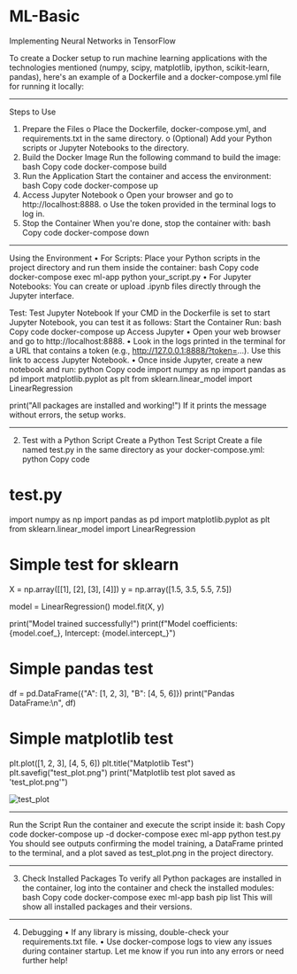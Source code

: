 # ML-Basic
Implementing Neural Networks in TensorFlow

To create a Docker setup to run machine learning applications with the technologies mentioned (numpy, scipy, matplotlib, ipython, scikit-learn, pandas), here's an example of a Dockerfile and a docker-compose.yml file for running it locally:
________________________________________
Steps to Use
1.	Prepare the Files
o	Place the Dockerfile, docker-compose.yml, and requirements.txt in the same directory.
o	(Optional) Add your Python scripts or Jupyter Notebooks to the directory.
2.	Build the Docker Image Run the following command to build the image:
bash
Copy code
docker-compose build
3.	Run the Application Start the container and access the environment:
bash
Copy code
docker-compose up
4.	Access Jupyter Notebook
o	Open your browser and go to http://localhost:8888.
o	Use the token provided in the terminal logs to log in.
5.	Stop the Container When you're done, stop the container with:
bash
Copy code
docker-compose down
________________________________________
Using the Environment
•	For Scripts: Place your Python scripts in the project directory and run them inside the container:
bash
Copy code
docker-compose exec ml-app python your_script.py
•	For Jupyter Notebooks: You can create or upload .ipynb files directly through the Jupyter interface.

Test:
Test Jupyter Notebook
If your CMD in the Dockerfile is set to start Jupyter Notebook, you can test it as follows:
Start the Container
Run:
bash
Copy code
docker-compose up
Access Jupyter
•	Open your web browser and go to http://localhost:8888.
•	Look in the logs printed in the terminal for a URL that contains a token (e.g., http://127.0.0.1:8888/?token=...). Use this link to access Jupyter Notebook.
•	Once inside Jupyter, create a new notebook and run:
python
Copy code
import numpy as np
import pandas as pd
import matplotlib.pyplot as plt
from sklearn.linear_model import LinearRegression

print("All packages are installed and working!")
If it prints the message without errors, the setup works.
________________________________________
2. Test with a Python Script
Create a Python Test Script
Create a file named test.py in the same directory as your docker-compose.yml:
python
Copy code
# test.py
import numpy as np
import pandas as pd
import matplotlib.pyplot as plt
from sklearn.linear_model import LinearRegression

# Simple test for sklearn
X = np.array([[1], [2], [3], [4]])
y = np.array([1.5, 3.5, 5.5, 7.5])

model = LinearRegression()
model.fit(X, y)

print("Model trained successfully!")
print(f"Model coefficients: {model.coef_}, Intercept: {model.intercept_}")

# Simple pandas test
df = pd.DataFrame({"A": [1, 2, 3], "B": [4, 5, 6]})
print("Pandas DataFrame:\n", df)

# Simple matplotlib test
plt.plot([1, 2, 3], [4, 5, 6])
plt.title("Matplotlib Test")
plt.savefig("test_plot.png")
print("Matplotlib test plot saved as 'test_plot.png'")

![test_plot](https://github.com/user-attachments/assets/47b8d0e5-daa1-4eb4-8491-9c61106ba233)
________________________________________
Run the Script
Run the container and execute the script inside it:
bash
Copy code
docker-compose up -d
docker-compose exec ml-app python test.py
You should see outputs confirming the model training, a DataFrame printed to the terminal, and a plot saved as test_plot.png in the project directory.
________________________________________
3. Check Installed Packages
To verify all Python packages are installed in the container, log into the container and check the installed modules:
bash
Copy code
docker-compose exec ml-app bash
pip list
This will show all installed packages and their versions.
________________________________________
4. Debugging
•	If any library is missing, double-check your requirements.txt file.
•	Use docker-compose logs to view any issues during container startup.
Let me know if you run into any errors or need further help!


